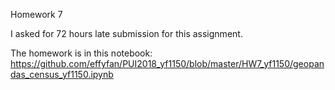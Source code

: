 Homework 7

I asked for 72 hours late submission for this assignment. 

The homework is in this notebook: 
https://github.com/effyfan/PUI2018_yf1150/blob/master/HW7_yf1150/geopandas_census_yf1150.ipynb